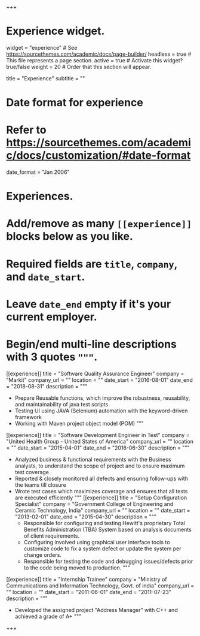 +++

# Experience widget.
widget = "experience"  # See https://sourcethemes.com/academic/docs/page-builder/
headless = true  # This file represents a page section.
active = true  # Activate this widget? true/false
weight = 20  # Order that this section will appear.

title = "Experience"
subtitle = ""

# Date format for experience
#   Refer to https://sourcethemes.com/academic/docs/customization/#date-format
date_format = "Jan 2006"

# Experiences.
#   Add/remove as many `[[experience]]` blocks below as you like.
#   Required fields are `title`, `company`, and `date_start`.
#   Leave `date_end` empty if it's your current employer.
#   Begin/end multi-line descriptions with 3 quotes `"""`.
[[experience]]
  title = "Software Quality Assurance Engineer"
  company = "Markit"
  company_url = ""
  location = ""
  date_start = "2016-08-01"
  date_end = "2018-08-31"
  description = """
- Prepare Reusable functions, which improve the robustness, reusability, and maintainability of java test scripts
- Testing UI using JAVA (Selenium) automation with the keyword-driven framework
- Working with Maven project object model (POM) 
  """

[[experience]]
  title = "Software Development Engineer in Test"
  company = "United Health Group - United States of America"
  company_url = ""
  location = ""
  date_start = "2015-04-01"
  date_end = "2016-06-30"
  description = """
- Analyzed business & functional requirements with the Business analysts, to understand the scope of project and to ensure maximum test coverage
- Reported & closely monitored all defects and ensuring follow-ups with the teams till closure
- Wrote test cases which maximizes coverage and ensures that all tests are executed efficiently
  """
[[experience]]
  title = "Setup Configuration Specialist"
  company = "Government College of Engineering and Ceramic Technology, India"
  company_url = ""
  location = ""
  date_start = "2013-02-01"
  date_end = "2015-04-30"
  description = """
  - Responsible for configuring and testing Hewitt's proprietary Total Benefits Administration (TBA) System based on analysis documents of client requirements.
  - Configuring involved using graphical user interface tools to customize code to fix a system defect or update the system per change orders.
  - Responsible for testing the code and debugging issues/defects prior to the code being moved to production.
  """

[[experience]]
  title = "Internship Trainee"
  company = "Ministry of Communications and Information Technology, Govt. of india"
  company_url = ""
  location = ""
  date_start = "2011-06-01"
  date_end = "2011-07-23"
  description = """
  - Developed the assigned project "Address Manager" with C++ and achieved a grade of A+
  """


+++
